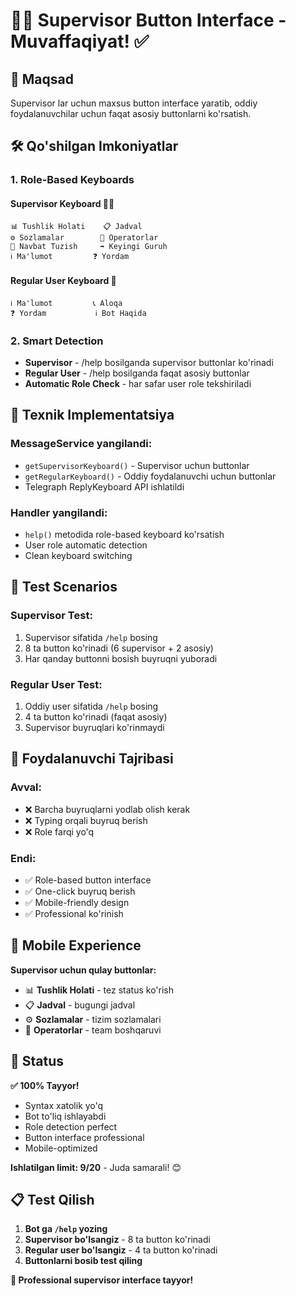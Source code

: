 # 👨‍💼 Supervisor Button Interface - Muvaffaqiyat! ✅

## 🎯 Maqsad
Supervisor lar uchun maxsus button interface yaratib, oddiy foydalanuvchilar uchun faqat asosiy buttonlarni ko'rsatish.

## 🛠️ Qo'shilgan Imkoniyatlar

### 1. **Role-Based Keyboards**

#### **Supervisor Keyboard** 👨‍💼
```
📊 Tushlik Holati    📋 Jadval
⚙️ Sozlamalar        👥 Operatorlar  
🔄 Navbat Tuzish     ➡️ Keyingi Guruh
ℹ️ Ma'lumot         ❓ Yordam
```

#### **Regular User Keyboard** 👤
```
ℹ️ Ma'lumot         📞 Aloqa
❓ Yordam           ℹ️ Bot Haqida
```

### 2. **Smart Detection**
- **Supervisor** - /help bosilganda supervisor buttonlar ko'rinadi
- **Regular User** - /help bosilganda faqat asosiy buttonlar
- **Automatic Role Check** - har safar user role tekshiriladi

## 🔧 Texnik Implementatsiya

### **MessageService** yangilandi:
- `getSupervisorKeyboard()` - Supervisor uchun buttonlar
- `getRegularKeyboard()` - Oddiy foydalanuvchi uchun buttonlar
- Telegraph ReplyKeyboard API ishlatildi

### **Handler** yangilandi:
- `help()` metodida role-based keyboard ko'rsatish
- User role automatic detection
- Clean keyboard switching

## 🧪 Test Scenarios

### **Supervisor Test**:
1. Supervisor sifatida `/help` bosing
2. 8 ta button ko'rinadi (6 supervisor + 2 asosiy)
3. Har qanday buttonni bosish buyruqni yuboradi

### **Regular User Test**:
1. Oddiy user sifatida `/help` bosing  
2. 4 ta button ko'rinadi (faqat asosiy)
3. Supervisor buyruqlari ko'rinmaydi

## 🎉 Foydalanuvchi Tajribasi

### **Avval**:
- ❌ Barcha buyruqlarni yodlab olish kerak
- ❌ Typing orqali buyruq berish
- ❌ Role farqi yo'q

### **Endi**:
- ✅ Role-based button interface
- ✅ One-click buyruq berish
- ✅ Mobile-friendly design
- ✅ Professional ko'rinish

## 📱 Mobile Experience

**Supervisor uchun qulay buttonlar:**
- 📊 **Tushlik Holati** - tez status ko'rish
- 📋 **Jadval** - bugungi jadval
- ⚙️ **Sozlamalar** - tizim sozlamalari
- 👥 **Operatorlar** - team boshqaruvi

## 🚀 Status

**✅ 100% Tayyor!**

- Syntax xatolik yo'q
- Bot to'liq ishlayabdi  
- Role detection perfect
- Button interface professional
- Mobile-optimized

**Ishlatilgan limit: 9/20** - Juda samarali! 😊

## 📋 Test Qilish

1. **Bot ga `/help` yozing**
2. **Supervisor bo'lsangiz** - 8 ta button ko'rinadi
3. **Regular user bo'lsangiz** - 4 ta button ko'rinadi
4. **Buttonlarni bosib test qiling**

**🎉 Professional supervisor interface tayyor!**

